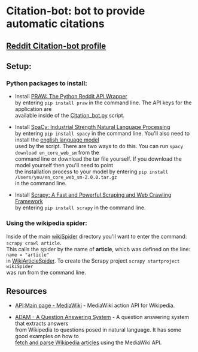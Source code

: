# Citation-bot: bot to provide automatic citations

## [Reddit Citation-bot profile](https://www.reddit.com/user/Citation-bot/)

## Setup:
### Python packages to install:
- Install [PRAW: The Python Reddit API Wrapper](https://praw.readthedocs.io/en/latest/)</br>
  by entering `pip install praw` in the command line. The API keys for the application are</br>
  available inside of the [Citation_bot.py](Citation_bot.py) script.
  
- Install [SpaCy: Industrial Strength Natural Language Processing](https://spacy.io/)</br>
  by entering `pip install spacy` in the command line. You'll also need to install the [english language model](https://github.com/explosion/spacy-models/releases//tag/en_core_web_sm-2.0.0)</br>
  used by the script. There are two ways to do this. You can run `spacy download en_core_web_sm` from the</br>
  command line or download the tar file yourself. If you download the model yourself then you'll need to point</br>
  the installation process to your model by entering `pip install /Users/you/en_core_web_sm-2.0.0.tar.gz`</br> 
  in the command line.
 
- Install [Scrapy: A Fast and Powerful Scraping and Web Crawling Framework](https://scrapy.org/)<br>
  by entering `pip install scrapy` in the command line.

### Using the wikipedia spider:
Inside of the main [wikiSpider](wikiSpider) directory you'll want to enter the command: `scrapy crawl article`.</br>
This calls the spider by the name of **article**, which was defined on the line: `name = "article"`</br> 
in [WikiArticleSpider](/wikiSpider/wikiSpider/spiders/WikiArticleSpider.py). To create the Scrapy project `scrapy startproject wikiSpider`</br>
was run from the command line.

## Resources
- [API:Main page - MediaWiki](https://www.mediawiki.org/wiki/API:Main_page) - MediaWiki action API for Wikipedia.

- [ADAM - A Question Answering System](https://github.com/5hirish/adam_qas) - A question answering system that extracts answers</br>
  from Wikipedia to questions posed in natural language. It has some good examples on how to</br>
  [fetch and parse Wikipedia articles](https://github.com/5hirish/adam_qas/tree/master/qas/wiki) using the MediaWiki API.
